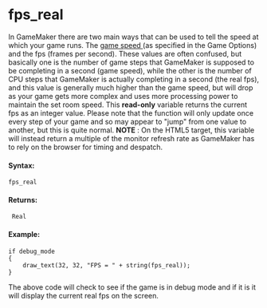 # fps_real

In GameMaker there are two main ways that can be used to tell the speed
at which your game runs. The [ game speed
](../General_Game_Control/game_get_speed) (as specified in the Game
Options) and the fps (frames per second). These values are often
confused, but basically one is the number of game steps that GameMaker
is supposed to be completing in a second (game speed), while the other
is the number of CPU steps that GameMaker is actually completing in a
second (the real fps), and this value is generally much higher than the
game speed, but will drop as your game gets more complex and uses more
processing power to maintain the set room speed. This **read-only**
variable returns the current fps as an integer value. Please note that
the function will only update once every step of your game and so may
appear to "jump" from one value to another, but this is quite normal.
**NOTE** : On the HTML5 target, this variable will instead return a
multiple of the monitor refresh rate as GameMaker has to rely on the
browser for timing and despatch.

#### Syntax:

``` gml
fps_real
```

#### Returns:

``` gml
 Real
```

#### Example:

``` gml
if debug_mode
{
    draw_text(32, 32, "FPS = " + string(fps_real));
}
```

The above code will check to see if the game is in debug mode and if it
is it will display the current real fps on the screen.
